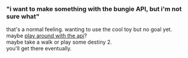 ### "i want to make something with the bungie API, but i'm not sure what"

that's a normal feeling. wanting to use the cool toy but no goal yet.  
maybe [play around with the api](.)?  
maybe take a walk or play some destiny 2.  
you'll get there eventually.
